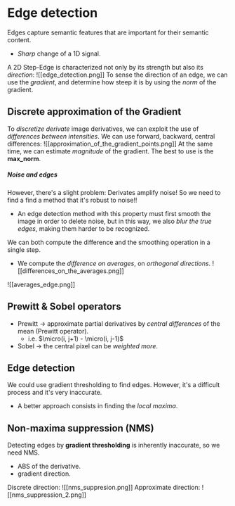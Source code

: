 

# Edge detection
Edges capture semantic features that are important for their semantic content. 
- _Sharp_ change of a 1D signal. 

A 2D Step-Edge is characterized not only by its strength but also its _direction_:
![[edge_detection.png]]
To sense the direction of an edge, we can use the _gradient_, and determine how steep it is by using the _norm_ of the gradient. 

## Discrete approximation of the Gradient
To _discretize derivate_ image derivatives, we can exploit the use of _differences between intensities_. 
We can use forward, backward, central differences:
![[approximation_of_the_gradient_points.png]]
At the same time, we can estimate _magnitude_ of the gradient. The best to use is the __max_norm__.

##### Noise and edges
However, there's a slight problem:
Derivates amplify noise! So we need to find a find a method that it's robust to noise!!
- An edge detection method with this property must first smooth the image in order to delete noise, but in this way, we also _blur the true edges_, making them harder to be recognized.  

We can both compute the difference and the smoothing operation in a single step. 
- We compute the _difference on averages_, on _orthogonal directions_. 
![[differences_on_the_averages.png]]

![[averages_edge.png]]

## Prewitt & Sobel operators
- Prewitt -> approximate partial derivatives by _central differences_ of the mean (Prewitt operator).
	- i.e. $\micro(i, j+1) - \micro(i, j-1)$
- Sobel -> the central pixel can be _weighted more_.

## Edge detection
We could use gradient thresholding to find edges. However, it's a difficult process and it's very inaccurate. 
- A better approach consists in finding the _local maxima_. 

## Non-maxima suppression (NMS)
Detecting edges by __gradient thresholding__ is inherently inaccurate, so we need NMS. 
- ABS of the derivative. 
- gradient direction. 

Discrete direction:
![[nms_suppresion.png]]
Approximate direction:
![[nms_suppression_2.png]]